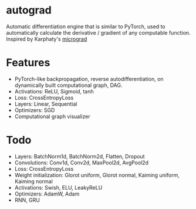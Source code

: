 # autograd

Automatic differentiation engine that is similar to PyTorch, used to automatically calculate the derivative
/ gradient of any computable function.
Inspired by Karphaty's [micrograd](https://github.com/karpathy/micrograd)

# Features

- PyTorch-like backpropagation, reverse autodifferentiation,  on dynamically built computational graph, DAG.
- Activations: ReLU, Sigmoid, tanh
- Loss: CrossEntropyLoss
- Layers: Linear, Sequential
- Optimizers: SGD
- Computational graph visualizer 


# Todo
- Layers: BatchNorm1d, BatchNorm2d, Flatten, Dropout
- Convolutions: Conv1d, Conv2d, MaxPool2d, AvgPool2d
- Loss: CrossEntropyLoss
- Weight initialization: Glorot uniform, Glorot normal, Kaiming uniform, Kaiming normal
- Activations: Swish, ELU, LeakyReLU
- Optimizers: AdamW, Adam
- RNN, GRU